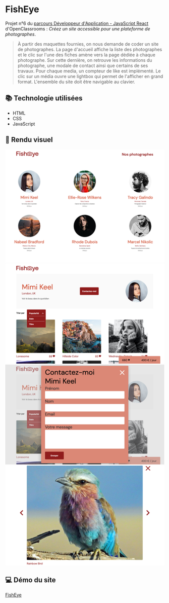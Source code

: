 # FishEye

Projet n°6 du [parcours Développeur d'Application - JavaScript React](https://openclassrooms.com/fr/paths/516-developpeur-dapplication-javascript-react) d'OpenClassrooms : _Créez un site accessible pour une plateforme de photographes_.

> À partir des maquettes fournies, on nous demande de coder un site de photographes. La page d'accueil affiche la liste des photographes et le clic sur l'une des fiches amène vers la page dédiée à chaque photographe. Sur cette dernière, on retrouve les informations du photographe, une modale de contact ainsi que certains de ses travaux. Pour chaque media, un compteur de like est implémenté. Le clic sur un média ouvre une lightbox qui permet de l'afficher en grand format. L'ensemble du site doit être navigable au clavier.

## 📚 Technologie utilisées

- HTML
- CSS
- JavaScript

## 📎 Rendu visuel

![La page d'accueil avec la liste des photographes](./index.png)
![La page d'une photographe](./photographer.png)
![La modale de contact](./contact.png)
![La lightbox](./lightbox.png)

## 💻 Démo du site

[FishEye](https://clementstorne.github.io/FishEye/)
